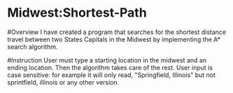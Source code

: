 # Midwest:Shortest-Path
#Overview
I have created a program that searches for the shortest distance travel between two States Capitals in the Midwest by 
implementing the A* search algorithm.

#Instruction
User must type a starting location in the midwest and an ending location.
Then the algorithm takes care of the rest.
User input is case sensitive: for example it will only read, "Springfield, Illinois" but not sprintfield, illinois or any other version.
